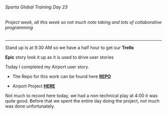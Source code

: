 ###### Sparta Global Training Day 23
###### Project week, all this week so not much note taking and lots of collaborative programming
___

Stand up is at 9:30 AM so we have a half hour to get our **Trello**

**Epic** story look it up as it is used to drive user stories

Today I completed my Airport user story.

* The Repo for this work can be found here [**REPO**](https://github.com/JohnByrneJames/Airport_Project)

* Airport Project [**HERE**](https://trello.com/b/3BQkzYtl/airport-project)

Not much to record here today, we had a non-technical play at 4:00 it was quite good. Before that we
spent the entire day doing the project, not much was done unfortunately.